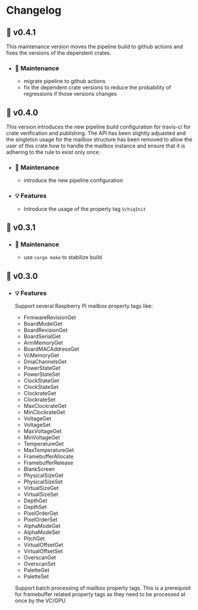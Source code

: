 # Changelog

## :melon: v0.4.1

This maintenance version moves the pipeline build to github actions and fixes the versions of the dependent crates.

- ### :wrench: Maintenance

  - migrate pipeline to github actions
  - fix the dependent crate versions to reduce the probability of regressions if those versions changes
  
## :peach: v0.4.0

This version introduces the new pipeline build configuration for travis-ci for crate verification and publishing. The API has been slightly adjuasted and the singleton usage for the mailbox structure has been removed to allow the user of this crate how to handle the mailbox instance and ensure that it is adhering to the rule to exist only once.

- ### :wrench: Maintenance

  - introduce the new pipeline configuration

- ### :bulb: Features

  - Introduce the usage of the property tag `VchiqInit`

## :banana: v0.3.1

- ### :wrench: Maintenance
  
  - use `cargo make` to stabilize build

## :carrot: v0.3.0
  
- ### :bulb: Features
  
  Support several Raspberry Pi mailbox property tags like:

  - FirmwareRevisionGet
  - BoardModelGet
  - BoardRevisionGet
  - BoardSerialGet
  - ArmMemoryGet
  - BoardMACAddressGet
  - VcMemoryGet
  - DmaChannelsGet
  - PowerStateGet
  - PowerStateSet
  - ClockStateGet
  - ClockStateSet
  - ClockrateGet
  - ClockrateSet
  - MaxClockrateGet
  - MinClockrateGet
  - VoltageGet
  - VoltageSet
  - MaxVoltageGet
  - MinVoltageGet
  - TemperatureGet
  - MaxTemperatureGet
  - FramebufferAllocate
  - FramebufferRelease
  - BlankScreen
  - PhysicalSizeGet
  - PhysicalSizeSet
  - VirtualSizeGet
  - VirtualSizeSet
  - DepthGet
  - DepthSet
  - PixelOrderGet
  - PixelOrderSet
  - AlphaModeGet
  - AlphaModeSet
  - PitchGet
  - VirtualOffsetGet
  - VirtualOffsetSet
  - OverscanGet
  - OverscanSet
  - PaletteGet
  - PaletteSet

  Support batch processing of mailbox property tags. This is a prerequisit for framebuffer related property tags as they need to be processed at once by the VC/GPU
